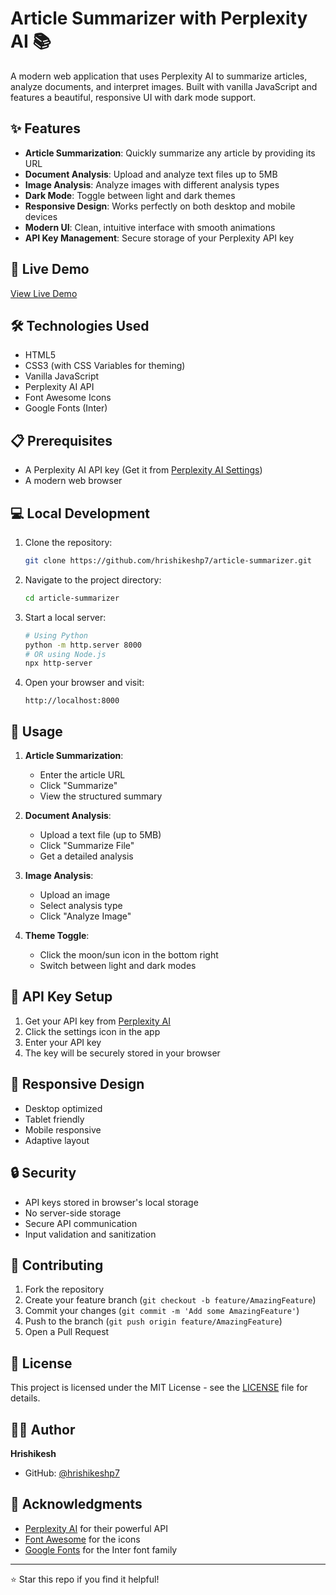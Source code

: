 # Article Summarizer with Perplexity AI 📚

A modern web application that uses Perplexity AI to summarize articles, analyze documents, and interpret images. Built with vanilla JavaScript and features a beautiful, responsive UI with dark mode support.

## ✨ Features

- **Article Summarization**: Quickly summarize any article by providing its URL
- **Document Analysis**: Upload and analyze text files up to 5MB
- **Image Analysis**: Analyze images with different analysis types
- **Dark Mode**: Toggle between light and dark themes
- **Responsive Design**: Works perfectly on both desktop and mobile devices
- **Modern UI**: Clean, intuitive interface with smooth animations
- **API Key Management**: Secure storage of your Perplexity API key

## 🚀 Live Demo

[View Live Demo](https://ai-summariser.hpd47.xyz) 

## 🛠️ Technologies Used

- HTML5
- CSS3 (with CSS Variables for theming)
- Vanilla JavaScript
- Perplexity AI API
- Font Awesome Icons
- Google Fonts (Inter)

## 📋 Prerequisites

- A Perplexity AI API key (Get it from [Perplexity AI Settings](https://www.perplexity.ai/settings/api))
- A modern web browser

## 💻 Local Development

1. Clone the repository:
   ```bash
   git clone https://github.com/hrishikeshp7/article-summarizer.git
   ```

2. Navigate to the project directory:
   ```bash
   cd article-summarizer
   ```

3. Start a local server:
   ```bash
   # Using Python
   python -m http.server 8000
   # OR using Node.js
   npx http-server
   ```

4. Open your browser and visit:
   ```
   http://localhost:8000
   ```

## 🎯 Usage

1. **Article Summarization**:
   - Enter the article URL
   - Click "Summarize"
   - View the structured summary

2. **Document Analysis**:
   - Upload a text file (up to 5MB)
   - Click "Summarize File"
   - Get a detailed analysis

3. **Image Analysis**:
   - Upload an image
   - Select analysis type
   - Click "Analyze Image"

4. **Theme Toggle**:
   - Click the moon/sun icon in the bottom right
   - Switch between light and dark modes

## 🔑 API Key Setup

1. Get your API key from [Perplexity AI](https://www.perplexity.ai/settings/api)
2. Click the settings icon in the app
3. Enter your API key
4. The key will be securely stored in your browser

## 📱 Responsive Design

- Desktop optimized
- Tablet friendly
- Mobile responsive
- Adaptive layout

## 🔒 Security

- API keys stored in browser's local storage
- No server-side storage
- Secure API communication
- Input validation and sanitization

## 🤝 Contributing

1. Fork the repository
2. Create your feature branch (`git checkout -b feature/AmazingFeature`)
3. Commit your changes (`git commit -m 'Add some AmazingFeature'`)
4. Push to the branch (`git push origin feature/AmazingFeature`)
5. Open a Pull Request

## 📄 License

This project is licensed under the MIT License - see the [LICENSE](LICENSE) file for details.

## 👨‍💻 Author

**Hrishikesh**
- GitHub: [@hrishikeshp7](https://github.com/hrishikeshp7)

## 🙏 Acknowledgments

- [Perplexity AI](https://www.perplexity.ai/) for their powerful API
- [Font Awesome](https://fontawesome.com/) for the icons
- [Google Fonts](https://fonts.google.com/) for the Inter font family

---

⭐️ Star this repo if you find it helpful! 

